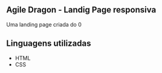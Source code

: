 ## Agile Dragon - Landig Page responsiva

Uma landing page criada do 0

## Linguagens utilizadas
- HTML
- CSS


